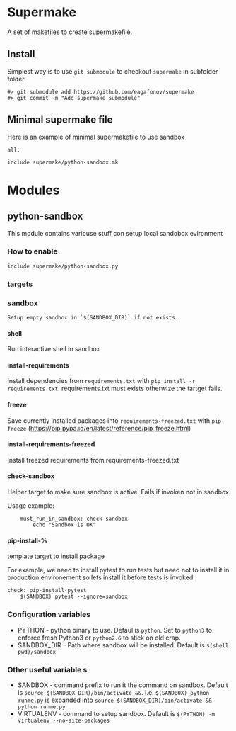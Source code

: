 Supermake
=========

A set of makefiles to create supermakefile.

Install
-------

Simplest way is to use `git submodule` to checkout `supermake` in subfolder folder.

    #> git submodule add https://github.com/eagafonov/supermake
    #> git commit -m "Add supermake submodule"

Minimal supermake file
----------------------

Here is an example of minimal supermakefile to use sandbox

    all:

    include supermake/python-sandbox.mk

Modules
=======

python-sandbox
--------------

This module contains variouse stuff con setup local sandobox evironment

### How to enable

	include supermake/python-sandbox.py

### targets

### sandbox

	Setup empty sandbox in `$(SANDBOX_DIR)` if not exists. 

#### shell

Run interactive shell in sandbox

#### install-requirements

Install dependencies from `requirements.txt` with `pip install -r requirements.txt`. 
requirements.txt must exists otherwize the tartget fails.

#### freeze

Save currently installed packages into `requirements-freezed.txt` with `pip freeze` (https://pip.pypa.io/en/latest/reference/pip_freeze.html)

#### install-requirements-freezed

Install freezed requirements from requirements-freezed.txt

#### check-sandbox

Helper target to make sure sandbox is active.
Fails if invoken not in sandbox

Usage example:

		must_run_in_sandbox: check-sandbox
			echo "Sandbox is OK"

#### pip-install-%

template target to install package

For example, we need to install pytest to run tests but need not to install it in production environement so 
lets install it before tests is invoked 

	check: pip-install-pytest
		$(SANDBOX) pytest --ignore=sandbox

### Configuration variables

* PYTHON - python binary to use. Defaul is `python`. Set to `python3` to enforce fresh  Python3 or `python2.6` to stick on old crap.
* SANDBOX_DIR - Path where sandbox will be installed. Default is `$(shell pwd)/sandbox`

### Other useful variable s
* SANDBOX - command prefix to run it the command on sandbox. Default is `source $(SANDBOX_DIR)/bin/activate &&`. 
            I.e. `$(SANDBOX) python runme.py` is expanded into `source $(SANDBOX_DIR)/bin/activate && python runme.py`
* VIRTUALENV - command to setup sandbox. Default is `$(PYTHON) -m virtualenv --no-site-packages`



